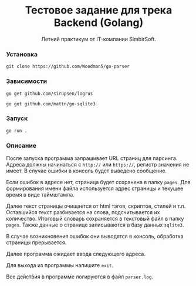 <h1 align="center">Тестовое задание для трека Backend (Golang)</h1>
<p align="center">Летний практикум от IT-компании SimbirSoft.</p>

### Установка
`git clone https://github.com/Woodman5/go-parser`

### Зависимости
`go get github.com/sirupsen/logrus`

`go get github.com/mattn/go-sqlite3`
### Запуск
`go run .`

### Описание

После запуска программа запрашивает URL страниц для парсинга. Адреса должны начинаться с `http://` или `https://`, регистр значения не имеет. В случае ошибки в консоль будет выведено сообщение. 

Если ошибок в адресе нет, страница будет сохранена в папку `pages`. Для формирования имени файла используется адрес страницы и текущее время в виде таймштампа. 

Далее текст страницы очищается от html тэгов, скриптов, стилей и т.п. Оставшийся текст разбивается на слова, подсчитывается их количество. Итоговый словарь сохраняется в текстовый файл в папку `pages`. Также данные о странице записываются в базу данных `sqlite3`.

В случае возникновения ошибок они выводятся в консоль, обработка страницы прерывается.

Далее программа ожидает ввода следующего адреса.

Для выхода из программы напишите `exit`.

Все действия в программе логируются в файл `parser.log`.